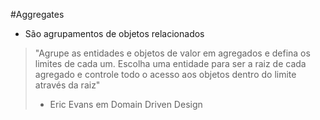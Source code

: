 #Aggregates
- São agrupamentos de objetos relacionados
>"Agrupe as entidades e objetos de valor em agregados e defina os limites de cada um. 
> Escolha uma entidade para ser a raiz de cada agregado e controle todo o acesso aos objetos dentro do limite através da raiz"
> - Eric Evans em Domain Driven Design
